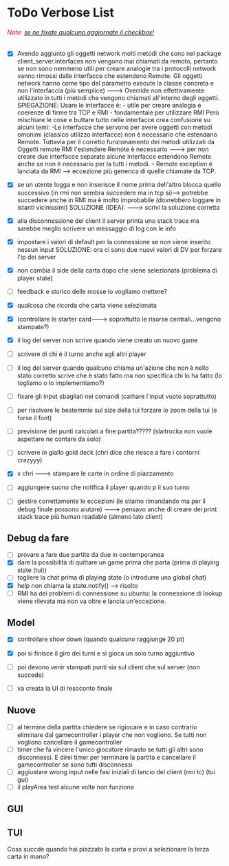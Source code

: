 # ToDo Verbose List

###### <span style="color: red;">Note:</span> <u>se ne fixate qualcuno aggiornate il checkbox!</u>

- [x] Avendo aggiunto gli oggetti network molti metodi che sono nel package client_server.interfaces non vengono mai chiamati da remoto, pertanto se non sono nemmeno utili per creare analogie tra i protocolli network vanno rimossi dalle interfacce che estendono Remote. Gli oggetti network hanno come tipo del parametro execute la classe concreta e non l'interfaccia (più semplice) ---> Override non effettivamente utilizzato in tutti i metodi che vengono chiamati all'interno degli oggetti.
      SPIEGAZIONE: Usare le interfacce è: - utile per creare analogia e coerenze di firme tra TCP e RMI - fondamentale per utilizzare RMI
      Però mischiare le cose e buttare tutto nelle interfacce crea confusione su alcuni temi:
      -Le interfacce che servono per avere oggetti con metodi omonimi (classico utilizzo interfacce) non è necessario che estendano Remote. Tuttavia per il corretto funzionamento dei metodi utilizzati da Oggetti remote RMI l'estendere Remote è necessario ---> per non creare due interfacce separate alcune interfacce estendono Remote anche se non è necessario per la tutti i metodi. - Remote exception è lanciata da RMI --> eccezione più generica di quelle chiamate da TCP.

- [x] se un utente logga e non inserisce il nome prima dell'altro blocca quello successivo (in rmi non sembra succedere ma in tcp si)--> potrebbe succedere anche in RMI ma è molto improbabile (dovrebbero loggare in istanti vicinissimi)
      SOLUZIONE (IDEA):
      ---> scrivi la soluzione corretta
- [x] alla disconnessione del client il server printa uno stack trace ma sarebbe meglio scrivere un messaggio di log con le info
- [x] impostare i valori di default per la connessione se non viene inserito nessun input
      SOLUZIONE: ora ci sono due nuovi valori di DV per forzare l'ip dei server

- [x] non cambia il side della carta dopo che viene selezionata (problema di player state)
- [ ] feedback e storico delle mosse lo vogliamo mettere?
- [x] qualcosa che ricorda che carta viene selezionata
- [x] (controllare le starter card---> soprattutto le risorse centrali...vengono stampate?)
- [x] il log del server non scrive quando viene creato un nuovo game
- [ ] scrivere di chi è il turno anche agli altri player
- [ ] il log del server quando qualcuno chiama un'azione che non è nello stato corretto scrive che è stato fatto ma non specifica chi lo ha fatto (lo togliamo o lo implementiamo?)
- [ ] fixare gli input sbagliati nei comandi (cathare l'input vuoto soprattutto)
- [ ] per risolvere le bestemmie sul size della tui forzare lo zoom della tui (e forse il font)
- [ ] previsione dei punti calcolati a fine partita????? (slaitrocka non vuole aspettare ne contare da solo)
- [ ] scrivere in giallo gold deck (chri dice che riesce a fare i contorni crazyyy)
- [x] x chri ---> stampare le carte in ordine di piazzamento
- [ ] aggiungere suono che notifica il player quando p il suo turno

- [ ] gestire correttamente le eccezioni (le stiamo rimandando ma per il debug finale possono aiutare) ---> pensavo anche di creare dei print stack trace più human readable (almeno lato client)

## Debug da fare

- [ ] provare a fare due partite da due in contemporanea
- [x] dare la possibilità di quittare un game prima che parta (prima di playing state (tui))
- [ ] togliere la chat prima di playing state (o introdurre una global chat)
- [x] help non chiama la state.notify() --> risolto
- [ ] RMI ha dei problemi di connessione su ubuntu: la connessione di lookup viene rilevata ma non va oltre e lancia un'eccezione.

## Model

- [x] controllare show down (quando qualcuno raggiunge 20 pt)
- [x] poi si finisce il giro dei turni e si gioca un solo turno aggiuntivo
- [ ] poi devono venir stampati punti sia sul client che sul server (non succede)
- [ ] va creata la UI di resoconto finale


## Nuove 
- [ ] al termine della partita chiedere se rigiocare e in caso contrario eliminare dal gamecontroller i player che non vogliono. Se tutti non vogliono cancellare il gamecontroller
- [ ] timer che fa vincere l'unico giocatore rimasto se tutti gli altri sono disconnessi. E direi timer per terminare la partita e cancellare il gamecontroller se sono tutti disconnessi
- [ ] aggiustare wrong input nelle fasi iniziali di lancio del client (rmi tc) (tui gui)
- [ ] il playArea test alcune volte non funziona

## GUI


## TUI
Cosa succde quando hai piazzato la carta e provi a selezionare la terza carta in mano?

